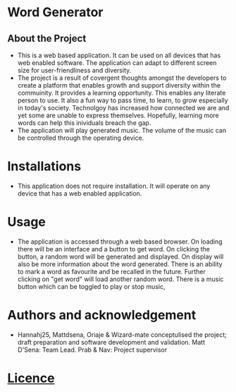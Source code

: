 # Word Generator

## About the Project

[\\]: <> ( Here we can provide more details about the project)

- This is a web based application. It can be used on all devices that has web enabled software. The application can adapt to different screen size for user-friendliness and diversity.
- The project is a result of covergent thoughts amongst the developers to create a platform that enables growth and support diversity within the commuinity. It provides a learning opportunity. This enables any literate person to use. It also a fun way to pass time, to learn, to grow especially in today's society. Technolgoy has increased how connected we are and yet some are unable to express themselves. Hopefully, learning more words can help this inividuals breach the gap.
- The application will play generated music. The volume of the music can be controlled through the operating device.

[\\]: <> (Links to the project site)

# Installations

- This application does not require installation. It will operate on any device that has a web enabled application.

# Usage

- The application is accessed through a web based browser. On loading there will be an interface and a button to get word. On clicking the button, a random word will be generated and displayed. On display will also be more information about the word generated. There is an ability to mark a word as favourite and be recalled in the future. Further clicking on "get word" will load another random word. There is a music button which can be toggled to play or stop music,

# Authors and acknowledgement

- Hannahj25, Mattdsena, Oriaje & Wizard-mate conceptulised the project; draft preparation and software development and validation. Matt D'Sena: Team Lead. Prab & Nav: Project supervisor

# [Licence](Licence.txt)
